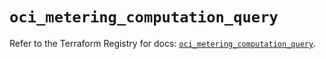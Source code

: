 # `oci_metering_computation_query`

Refer to the Terraform Registry for docs: [`oci_metering_computation_query`](https://registry.terraform.io/providers/oracle/oci/6.18.0/docs/resources/metering_computation_query).
